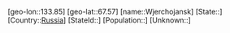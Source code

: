 ﻿---
location: [67.57,133.85]
type: City
tags:
- geo/City


SpocWebEntityId: 35667
isDeleted: false
confidential: public

---
[geo-lon::133.85]
[geo-lat::67.57]
[name::Wjerchojansk]
[State::]
[Country::[Russia](geo/Continent/Europe/Russia.md)]
[StateId::]
[Population::]
[Unknown::]

